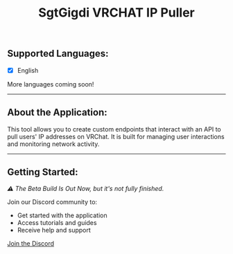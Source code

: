<div align="center">

# SgtGigdi VRCHAT IP Puller

</div>

<br>

## Supported Languages:
- [x] English

More languages coming soon!

---

## About the Application:
This tool allows you to create custom endpoints that interact with an API to pull users' IP addresses on VRChat. It is built for managing user interactions and monitoring network activity.

---

## Getting Started:
*⚠️ The Beta Build Is Out Now, but it's not fully finished.*

Join our Discord community to:
- Get started with the application
- Access tutorials and guides
- Receive help and support

[Join the Discord](https://discord.gg/7cyrKZcj8W)

